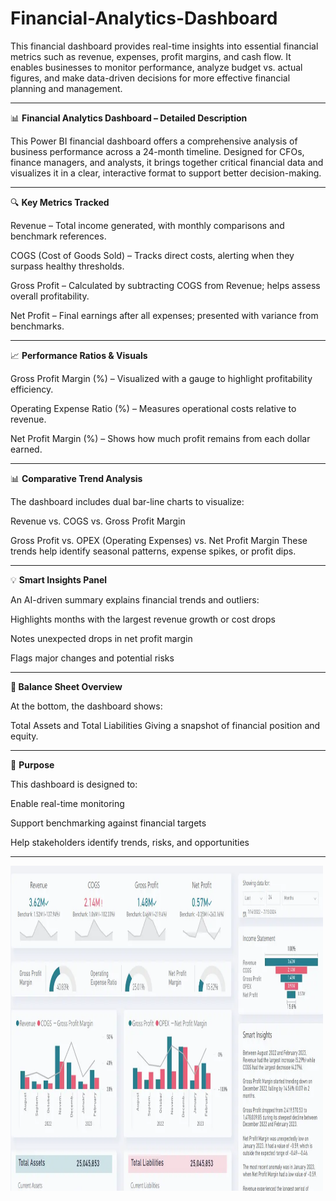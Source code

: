 # Financial-Analytics-Dashboard

This financial dashboard provides real-time insights into essential financial metrics such as revenue, expenses, profit margins, and cash flow. It enables businesses to monitor performance, analyze budget vs. actual figures, and make data-driven decisions for more effective financial planning and management.

-------------------------------------------------------------------------------------------
📊 **Financial Analytics Dashboard – Detailed Description**



This Power BI financial dashboard offers a comprehensive analysis of business performance across a 24-month timeline. Designed for CFOs, finance managers, and analysts, it brings together critical financial data and visualizes it in a clear, interactive format to support better decision-making.


-------------------------------------------------------------------------------------------
🔍 **Key Metrics Tracked**



Revenue – Total income generated, with monthly comparisons and benchmark references.

COGS (Cost of Goods Sold) – Tracks direct costs, alerting when they surpass healthy thresholds.

Gross Profit – Calculated by subtracting COGS from Revenue; helps assess overall profitability.

Net Profit – Final earnings after all expenses; presented with variance from benchmarks.


-------------------------------------------------------------------------------------------
📈 **Performance Ratios & Visuals**



Gross Profit Margin (%) – Visualized with a gauge to highlight profitability efficiency.

Operating Expense Ratio (%) – Measures operational costs relative to revenue.

Net Profit Margin (%) – Shows how much profit remains from each dollar earned.


-------------------------------------------------------------------------------------------
📊 **Comparative Trend Analysis**



The dashboard includes dual bar-line charts to visualize:

Revenue vs. COGS vs. Gross Profit Margin

Gross Profit vs. OPEX (Operating Expenses) vs. Net Profit Margin
These trends help identify seasonal patterns, expense spikes, or profit dips.


-------------------------------------------------------------------------------------------
💡 **Smart Insights Panel**



An AI-driven summary explains financial trends and outliers:

Highlights months with the largest revenue growth or cost drops

Notes unexpected drops in net profit margin

Flags major changes and potential risks


-------------------------------------------------------------------------------------------
**📑 Balance Sheet Overview**



At the bottom, the dashboard shows:

Total Assets and Total Liabilities
Giving a snapshot of financial position and equity.


-------------------------------------------------------------------------------------------
🎯 **Purpose**



This dashboard is designed to:

Enable real-time monitoring

Support benchmarking against financial targets

Help stakeholders identify trends, risks, and opportunities


-------------------------------------------------------------------------------------------

<img src="https://github.com/vishal-maheta/Financial_Analytics_Dashboard/blob/main/Financial-Analytics-Dashboard.png" alt="Image" width="500" height="520">
